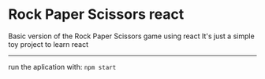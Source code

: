 # Rock Paper Scissors react
Basic version of the Rock Paper Scissors game using react
It's just a simple toy project to learn react

---

run the aplication with: `npm start`
